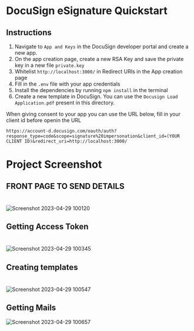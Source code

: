 # DocuSign eSignature Quickstart

## Instructions

1. Navigate to `App and Keys` in the DocuSign developer portal and create a new app.
2. On the app creation page, create a new RSA Key and save the private key in a new file `private.key`
3. Whitelist `http://localhost:3000/` in Redirect URIs in the App creation page
4. Fill in the `.env` file with your app credentials
5. Install the dependencies by running `npm install` in the terminal
6. Create a new template in DocuSign. You can use the `Docusign Load Application.pdf` present in this directory.

When giving consent to your app you can use the URL below, fill in your client id before openin the URL

```
https://account-d.docusign.com/oauth/auth?response_type=code&scope=signature%20impersonation&client_id=(YOUR CLIENT ID)&redirect_uri=http://localhost:3000/
```

# Project Screenshot


## FRONT PAGE TO SEND DETAILS
#
 ![Screenshot 2023-04-29 100120](https://user-images.githubusercontent.com/99763066/235283525-0129a0d9-f9c7-45c0-9032-1b63ef848682.jpg)
 
 ## Getting Access Token 
 #
 ![Screenshot 2023-04-29 100345](https://user-images.githubusercontent.com/99763066/235283576-b2f95dea-8633-43f2-81c8-baaf77db1403.jpg)

## Creating templates 
#
![Screenshot 2023-04-29 100547](https://user-images.githubusercontent.com/99763066/235283632-5b9d1096-dd35-4aff-90b8-b41a30cdd637.jpg)

## Getting Mails
![Screenshot 2023-04-29 100657](https://user-images.githubusercontent.com/99763066/235283676-daa00506-4ac6-4808-97e9-1e59eaca6b09.jpg)

